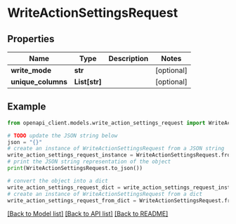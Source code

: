 # WriteActionSettingsRequest


## Properties

Name | Type | Description | Notes
------------ | ------------- | ------------- | -------------
**write_mode** | **str** |  | [optional] 
**unique_columns** | **List[str]** |  | [optional] 

## Example

```python
from openapi_client.models.write_action_settings_request import WriteActionSettingsRequest

# TODO update the JSON string below
json = "{}"
# create an instance of WriteActionSettingsRequest from a JSON string
write_action_settings_request_instance = WriteActionSettingsRequest.from_json(json)
# print the JSON string representation of the object
print(WriteActionSettingsRequest.to_json())

# convert the object into a dict
write_action_settings_request_dict = write_action_settings_request_instance.to_dict()
# create an instance of WriteActionSettingsRequest from a dict
write_action_settings_request_from_dict = WriteActionSettingsRequest.from_dict(write_action_settings_request_dict)
```
[[Back to Model list]](../README.md#documentation-for-models) [[Back to API list]](../README.md#documentation-for-api-endpoints) [[Back to README]](../README.md)


